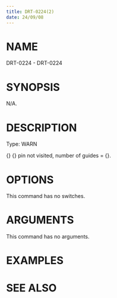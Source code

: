 ```yaml
---
title: DRT-0224(2)
date: 24/09/08
---
```


# NAME

DRT-0224 - DRT-0224

# SYNOPSIS

N/A.

# DESCRIPTION

Type: WARN

{} {} pin not visited, number of guides = {}.

# OPTIONS

This command has no switches.

# ARGUMENTS

This command has no arguments.

# EXAMPLES

# SEE ALSO
